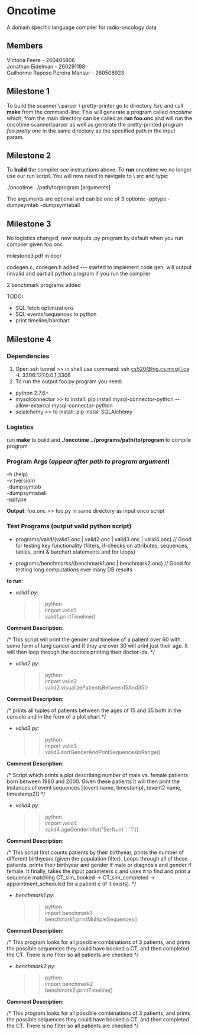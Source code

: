 # Oncotime
A domain specific language compiler for radio-oncology data
## Members
Victoria Feere - 260405806 <br />
Jonathan Eidelman - 260291198 <br />
Guilherme Raposo Pereira Mansur - 260508923

## Milestone 1
To build the scanner \ parser \ pretty-printer go to directory /src and call **make** from the command-line. This will generate a program called *oncotime* which, from the main directory can be called as **run foo.onc** and will run the oncotime scanner/parser as well as generate the pretty-printed program *foo.pretty.onc* in the same directory as the specified path in the input param.

## Milestone 2
To **build** the compiler see instructions above. To **run** oncotime we no longer use our run script.  You will now need to navigate to \ src and type:

 ./oncotime ../path/to/program [arguments]

The arguments are optional and can be one of 3 options:
-pptype
-dumpsymtab
-dumpsymtaball

## Milestone 3

No logistics changed, now outputs .py program by default when you run compiler given foo.onc

milestone3.pdf in doc/

codegen.c, codegen.h added --- started to implement code gen, will output (invalid and partial) python program if you run the compiler

2 benchmark programs added 

TODO: 
- SQL fetch optimizations
- SQL events/sequences to python
- print timeline/barchart 

## Milestone 4

### Dependencies
1. Open ssh tunnel >> in shell use command: ssh cs520@hig.cs.mcgill.ca -L 3306:127.0.0.1:3306
2. To run the output foo.py program you need:
 - python 2.7.6+
 - mysqlconnector >> to install:  pip install mysql-connector-python --allow-external mysql-connector-python
 - sqlalchemy  >> to install: pip install SQLAlchemy

### Logistics 
run **make** to build and **./oncotime ../programs/path/to/program** to compile program

### Program Args (*appear after path to program argument*)
-h (help) <br />
-v (version) <br />
-dumpsymtab <br />
-dumpsymtaball <br />
-pptype

**Output**: foo.onc >> foo.py in same directory as input onco script

### Test Programs (output valid python script)
- programs/valid/(valid1.onc | valid2.onc | valid3.onc | valid4.onc) // Good for testing key functionality (filters, if-checks on attributes, sequences, tables, print & barchart statements and for loops)

- programs/benchmarks/(benchmark1.onc | benchmark2.onc) // Good for testing long computations over many DB results

**to run**: 

- *valid1.py*: <br />
	>> python <br />
	>> import valid1 <br />
	>> valid1.printTimeline()

**Comment Description:**

/*  This script will print the gender and timeline of a patient over 60 with some form of lung cancer and if they are over 30 will print just their age.
	It will then loop through the doctors printing their doctor ids.
*/

- *valid2.py*: <br />
	>> python <br />
	>> import valid2 <br />
	>> valid2.visualizePatientsBetween15And35()

**Comment Description:**

/*
	prints all tuples of patients between the ages of 15 and 35
	both in the console and in the form of a plot chart
*/ 

- *valid3.py*: <br />
	>> python <br />
	>> import valid3 <br />
	>> valid3.sortGenderAndPrintSequencesInRange()

**Comment Description:**

/* Script which prints a plot describing number of male vs. female patients born between 1980 and 2000.  Given these patients it will then print the instances of event sequences [(event name, timestamp), (event2 name, timestamp2)]
 */

- *valid4.py*: <br />
	>> python <br />
	>> import valid4 <br />
	>> valid4.ageGenderInfo({'SerNum' : '1'}]

**Comment Description:**

/* This script first counts patients by their birthyear, prints the number of different birthyears (given the population filter).  Loops through all of these patients, prints their birthyear and gender if male or diagnosis and gender if female.  It finally, takes the input parameters c and uses it to find and print a sequence matching CT_sim_booked -> CT_sim_completed -> appointment_scheduled for a patient c (if it exists). */

- *benchmark1.py*: <br />
	>> python <br />
	>> import benchmark1 <br />
	>> benchmark1.printMultipleSequences()

**Comment Description:**

/*  This program looks for all possible combinations of 3 patients, and prints the possible sequences
   they could have booked a CT, and then completed the CT. There is no filter so all patients are checked
*/

- *benchmark2.py*: <br />
	>> python <br />
	>> import benchmark2 <br />
	>> benchmark2.printTimeline()

**Comment Description:**

/*  This program looks for all possible combinations of 3 patients, and prints the possible sequences
   they could have booked a CT, and then completed the CT. There is no filter so all patients are checked
*/
